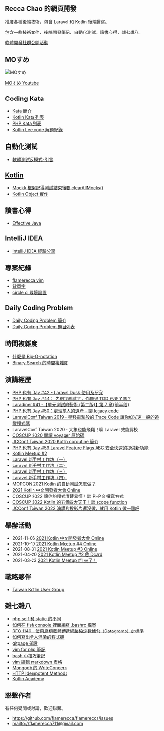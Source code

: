 ## Recca Chao 的網頁開發 

推廣各種後端技術，包含 Laravel 和 Kotlin 後端撰寫。

包含一些技術文件、後端開發筆記、自動化測試、讀書心得、雜七雜八。

[軟體開發社群公開活動](public-event.html)

## MOすめ

![MOすめ](https://i.imgur.com/FHEbblt.png)

[MOすめ Youtube](https://www.youtube.com/channel/UCFpr5TjvP6tFqccS_oTfWHw)

## Coding Kata
- [Kata 簡介](kata/index.md)
- [Kotlin Kata 列表](kotlin/kata/index.md)
- [PHP Kata 列表](php/kata/index.md)
- [Kotlin Leetcode 解題紀錄](kotlin/leetcode/index.md)

## 自動化測試
- [軟體測試反模式-引言](anti-pattern/intro.md)

## [Kotlin](kotlin/index.md)

- [Mockk 框架記得測試結束後要 clearAllMocks()](mockk/clear-all-mocks.md)
- [Kotlin Object 實作](kotlin/object-implementation.md)

## 讀書心得
- [Effective Java](effective-java/index.md)

## IntelliJ IDEA

- [IntelliJ IDEA 經驗分享](intellij-idea/index.md)

## 專案紀錄
- [flamerecca vim](flamerecca-vim.md)
- [背單字](beiDanTz.md)
- [circle ci 環境設置](circleci.md)

## Daily Coding Problem
- [Daily Coding Problem 簡介](daily-coding-problem/index.md)
- [Daily Coding Problem 題目列表](daily-coding-problem/all.md)

## 時間複雜度
- [什麼是 Big-O-notation](complexity/what-is-big-o.md)
- [Binary Search 的時間複雜度](complexity/binary-search-complexity.md)

## 演講經歷
- [PHP 也有 Day #42 - Laravel Dusk 使用及研究](https://community.laravel-dojo.com/phptheday/2019-01-15)
- [PHP 也有 Day #44： 先別提測試了，你聽過 TDD 已死了嗎？](https://community.laravel-dojo.com/phptheday/2019-04-16)
- [Laradiner #41 -【單元測試的藝術 (第二版)】第 7 章(前半段)](https://community.laravel-dojo.com/laradiner/2019-10-22)
- [PHP 也有 Day #50：處理前人的遺產 - 聊 legacy code](https://community.laravel-dojo.com/phptheday/2019-11-26)
- [LaravelConf Taiwan 2019 - 星移電掣般的 Trace Code 讓你如光速一般的追蹤程式碼](https://www.youtube.com/watch?v=nvAlBpbFNNs&ab_channel=LaravelConfTaiwan)
- LaravelConf Taiwan 2020 - 大象也能飛翔！聊 Laravel 效能調校
- [COSCUP 2020 閱讀 voyager 原始碼](https://www.youtube.com/watch?v=5GmoWRwvokY&vl=en&ab_channel=COSCUP%E9%96%8B%E6%BA%90%E4%BA%BA%E5%B9%B4%E6%9C%83)
- [JCConf Taiwan 2020 Kotlin coroutine 簡介](https://jcconf.tw/2020/)
- [PHP 也有 Day #59 Laravel Feature Flags ABC 安全快速的提供新功能](https://events.laravel-dojo.com/events/13-php-%E4%B9%9F%E6%9C%89-day-59)
- [Kotlin Meetup #2](https://www.facebook.com/events/793159571303586/)
- [Laravel 新手村工作坊（一）](https://events.laravel-dojo.com/events/18/)
- [Laravel 新手村工作坊（二）](https://events.laravel-dojo.com/events/20/)
- [Laravel 新手村工作坊（三）](https://events.laravel-dojo.com/events/21/)
- [Laravel 新手村工作坊（四）](https://events.laravel-dojo.com/events/25/)
- [MOPCON 2021 Kotlin 的自動測試怎麼做？](https://mopcon.org/2021/schedule/2021016)
- [2021 Kotlin 中文開發者大會 Online](https://taiwan-kotlin-user-group.github.io/mini-conf-2021/)
- [COSCUP 2022 讓你的程式清楚易懂！談 PHP 8 撰寫方式](https://coscup.org/2022/zh-TW/session/KCQNHE)
- [COSCUP 2022 Kotlin 的五個四大天王！談 scope function](https://coscup.org/2022/zh-TW/session/WTDBSU)
- [JCConf Taiwan 2022 演講的投影片還沒做，就用 Kotlin 做一個吧](https://pretalx.com/jcconf-2022/talk/7EWSQL/)

## 舉辦活動
- 2021-11-06 [2021 Kotlin 中文開發者大會 Online](https://taiwan-kotlin-user-group.github.io/mini-conf-2021/)
- 2021-10-19 [2021 Kotlin Meetup #4 Online](https://www.facebook.com/events/4392745437499911/)
- 2021-08-31 [2021 Kotlin Meetup #3 Online](https://www.facebook.com/events/1264189300692421/)
- 2021-04-20 [2021 Kotlin Meetup #2 @ Dcard](https://www.facebook.com/events/793159571303586/)
- 2021-03-23 [2021 Kotlin Meetup #1 來了！](https://www.facebook.com/events/480898682916368/)

## 戰略夥伴
- [Taiwan Kotlin User Group](https://taiwan-kotlin-user-group.github.io/)

## 雜七雜八
- [php self 和 static 的不同](php-static.md)
- [如何在 fish console 裡面編寫 .bashrc 檔案](fishshell-bashrc.md)
- [RFC 1149 - 使用鳥類載體傳遞網路協定數據包（Datagrams）之標準](RFC-1149.md)
- [如何寫出令人混淆的程式碼](unmaintainable-code.md)
- [gitpage 架設](gitpage-howto.md)
- [vim for php 筆記](php-vim.md)
- [bash 小技巧筆記](bash-tips.md)
- [vim 編輯 markdown 表格](vim-table.md)
- [Mongodb 的 WriteConcern](mongodb/write-concern.md)
- [HTTP Idempotent Methods](http-idempotent-methods.md)
- [Kotlin Academy](http://kotlin.academy/)

## 聯繫作者

有任何疑問或討論，歡迎聯繫。

- <https://github.com/flamerecca/flamerecca/issues>
- <mailto://flamerecca711@gmail.com>
